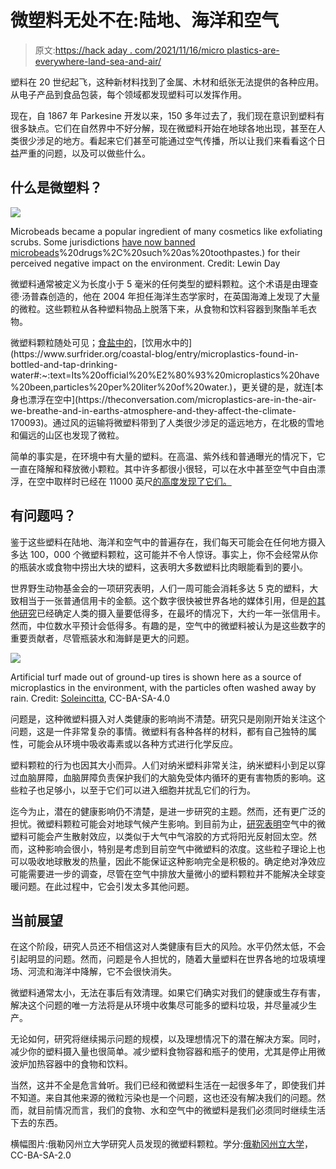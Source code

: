 # 微塑料无处不在:陆地、海洋和空气

> 原文:[https://hack aday . com/2021/11/16/micro plastics-are-everywhere-land-sea-and-air/](https://hackaday.com/2021/11/16/microplastics-are-everywhere-land-sea-and-air/)

塑料在 20 世纪起飞，这种新材料找到了金属、木材和纸张无法提供的各种应用。从电子产品到食品包装，每个领域都发现塑料可以发挥作用。

现在，自 1867 年 Parkesine 开发以来，150 多年过去了，我们现在意识到塑料有很多缺点。它们在自然界中不好分解，现在微塑料开始在地球各地出现，甚至在人类很少涉足的地方。看起来它们甚至可能通过空气传播，所以让我们来看看这个日益严重的问题，以及可以做些什么。

## 什么是微塑料？

![](../Images/1ae351227c181318d423bd0faecba1fc.png)

Microbeads became a popular ingredient of many cosmetics like exfoliating scrubs. Some jurisdictions [have now banned microbeads](https://www.fda.gov/cosmetics/cosmetics-laws-regulations/microbead-free-waters-act-faqs#:~:text=The%20Microbead%2DFree%20Waters%20Act%20of%202015%20prohibits%20the%20manufacturing,)%20drugs%2C%20such%20as%20toothpastes.) for their perceived negative impact on the environment. Credit: Lewin Day

微塑料通常被定义为长度小于 5 毫米的任何类型的塑料颗粒。这个术语是由理查德·汤普森创造的，他在 2004 年担任海洋生态学家时，在英国海滩上发现了大量的微粒。这些颗粒从各种塑料物品上脱落下来，从食物和饮料容器到聚酯羊毛衣物。

微塑料颗粒随处可见；[食盐中的](https://www.nature.com/articles/s41598-019-46417-z#:~:text=We%20found%20that%2094%25%20of,of%20140.2%20microplastic%20particles%2Fkg.)，[饮用水中的](https://www.surfrider.org/coastal-blog/entry/microplastics-found-in-bottled-and-tap-drinking-water#:~:text=Its%20official%20%E2%80%93%20microplastics%20have%20been,particles%20per%20liter%20of%20water.)，更关键的是，就连[本身也漂浮在空中](https://theconversation.com/microplastics-are-in-the-air-we-breathe-and-in-earths-atmosphere-and-they-affect-the-climate-170093)。通过风的运输将微塑料带到了人类很少涉足的遥远地方，在北极的雪地和偏远的山区也发现了微粒。

简单的事实是，在环境中有大量的塑料。在高温、紫外线和普通曝光的情况下，它一直在降解和释放微小颗粒。其中许多都很小很轻，可以在水中甚至空气中自由漂浮，在空中取样时已经在 11000 英尺[的高度发现了它们。](https://www.sciencedirect.com/science/article/abs/pii/S0048969720367449)

## 有问题吗？

鉴于这些塑料在陆地、海洋和空气中的普遍存在，我们每天可能会在任何地方摄入多达 100，000 个微塑料颗粒，这可能并不令人惊讶。事实上，你不会经常从你的瓶装水或食物中捞出大块的塑料，这表明大多数塑料比肉眼能看到的要小。

世界野生动物基金会的一项研究表明，人们一周可能会消耗多达 5 克的塑料，大致相当于一张普通信用卡的金额。这个数字很快被世界各地的媒体引用，但是[的其他研究](https://pubs.acs.org/doi/10.1021/acs.est.0c07384)已经确定人类的摄入量要低得多，在最坏的情况下，大约一年一张信用卡。然而，中位数水平预计会低得多。有趣的是，空气中的微塑料被认为是这些数字的重要贡献者，尽管瓶装水和海鲜是更大的问题。

![](../Images/fe3ba2d3d5af00be38a59cde3f67d3ac.png)

Artificial turf made out of ground-up tires is shown here as a source of microplastics in the environment, with the particles often washed away by rain.
Credit: [Soleincitta](https://en.wikipedia.org/wiki/File:Football_field_microplastics.jpg), CC-BA-SA-4.0

问题是，这种微塑料摄入对人类健康的影响尚不清楚。研究只是刚刚开始关注这个问题，这是一件非常复杂的事情。微塑料有各种各样的材料，都有自己独特的属性，可能会从环境中吸收毒素或以各种方式进行化学反应。

塑料颗粒的行为也因其大小而异。人们对纳米塑料非常关注，纳米塑料小到足以穿过血脑屏障，血脑屏障负责保护我们的大脑免受体内循环的更有害物质的影响。这些粒子也足够小，以至于它们可以进入细胞并扰乱它们的行为。

迄今为止，潜在的健康影响仍不清楚，是进一步研究的主题。然而，还有更广泛的担忧。微塑料颗粒可能会对地球气候产生影响。到目前为止，[研究表明](https://www.nature.com/articles/s41586-021-03864-x)空气中的微塑料可能会产生散射效应，以类似于大气中气溶胶的方式将阳光反射回太空。然而，这种影响会很小，特别是考虑到目前空气中微塑料的浓度。这些粒子理论上也可以吸收地球散发的热量，因此不能保证这种影响完全是积极的。确定绝对净效应可能需要进一步的调查，尽管在空气中排放大量微小的塑料颗粒并不能解决全球变暖问题。在此过程中，它会引发太多其他问题。

## 当前展望

在这个阶段，研究人员还不相信这对人类健康有巨大的风险。水平仍然太低，不会引起明显的问题。然而，问题是令人担忧的，随着大量塑料在世界各地的垃圾填埋场、河流和海洋中降解，它不会很快消失。

微塑料通常太小，无法在事后有效清理。如果它们确实对我们的健康或生存有害，解决这个问题的唯一方法将是从环境中收集尽可能多的塑料垃圾，并尽量减少生产。

无论如何，研究将继续揭示问题的规模，以及理想情况下的潜在解决方案。同时，减少你的塑料摄入量也很简单。减少塑料食物容器和瓶子的使用，尤其是停止用微波炉加热容器中的食物和饮料。

当然，这并不全是危言耸听。我们已经和微塑料生活在一起很多年了，即使我们并不知道。来自其他来源的微粒污染也是一个问题，这也还没有解决我们的问题。然而，就目前情况而言，我们的食物、水和空气中的微塑料是我们必须同时继续生活下去的东西。

横幅图片:俄勒冈州立大学研究人员发现的微塑料颗粒。学分:[俄勒冈州立大学](https://commons.wikimedia.org/wiki/File:Microplastic.jpg)，CC-BA-SA-2.0